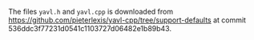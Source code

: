 The files `yavl.h` and `yavl.cpp` is downloaded from https://github.com/pieterlexis/yavl-cpp/tree/support-defaults at commit 536ddc3f77231d0541c1103727d06482e1b89b43.
